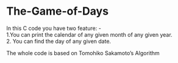 # The-Game-of-Days
In this C code you have two feature: -      
1.You can print the calendar of any given month of any given year.     
2. You can find the day of any given date.  

The whole code is based on Tomohiko Sakamoto’s Algorithm
